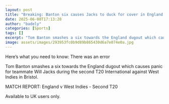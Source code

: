 ```yaml
---
layout: post
title: "Breaking: Banton six causes Jacks to duck for cover in England dugout"
date: 2025-06-08T17:13:28
author: "badely"
categories: [Sports]
tags: []
excerpt: "Tom Banton smashes a six towards the England dugout which causes panic for teammate Will Jacks during the second T20 International against West Indies"
image: assets/images/293953fc0b9d89b865430d6a7e074e0a.jpg
---
```


Here’s what you need to know: There was an error

Tom Banton smashes a six towards the England dugout which causes panic for teammate Will Jacks during the second T20 International against West Indies in Bristol.

MATCH REPORT: England v West Indies - Second T20

Available to UK users only.

